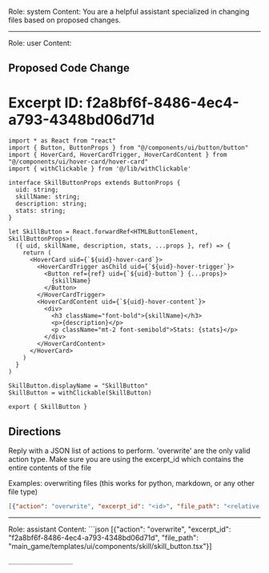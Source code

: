 Role: system
Content: You are a helpful assistant specialized in changing files based on proposed changes.
__________________
Role: user
Content: 
## Proposed Code Change
# Excerpt ID: f2a8bf6f-8486-4ec4-a793-4348bd06d71d
```main_game/templates/ui/components/skill/skill_button.tsx
import * as React from "react"
import { Button, ButtonProps } from "@/components/ui/button/button"
import { HoverCard, HoverCardTrigger, HoverCardContent } from "@/components/ui/hover-card/hover-card"
import { withClickable } from '@/lib/withClickable'

interface SkillButtonProps extends ButtonProps {
  uid: string;
  skillName: string;
  description: string;
  stats: string;
}

let SkillButton = React.forwardRef<HTMLButtonElement, SkillButtonProps>(
  ({ uid, skillName, description, stats, ...props }, ref) => {
    return (
      <HoverCard uid={`${uid}-hover-card`}>
        <HoverCardTrigger asChild uid={`${uid}-hover-trigger`}>
          <Button ref={ref} uid={`${uid}-button`} {...props}>
            {skillName}
          </Button>
        </HoverCardTrigger>
        <HoverCardContent uid={`${uid}-hover-content`}>
          <div>
            <h3 className="font-bold">{skillName}</h3>
            <p>{description}</p>
            <p className="mt-2 font-semibold">Stats: {stats}</p>
          </div>
        </HoverCardContent>
      </HoverCard>
    )
  }
)

SkillButton.displayName = "SkillButton"
SkillButton = withClickable(SkillButton)

export { SkillButton }
```

## Directions
Reply with a JSON list of actions to perform. 'overwrite' are the only valid action type. 
Make sure you are using the excerpt_id which contains the entire contents of the file

Examples:
overwriting files (this works for python, markdown, or any other file type)
```json output_example1
[{"action": "overwrite", "excerpt_id": "<id>", "file_path": "<relative file path>"}]
```

__________________
Role: assistant
Content: ```json
[{"action": "overwrite", "excerpt_id": "f2a8bf6f-8486-4ec4-a793-4348bd06d71d", "file_path": "main_game/templates/ui/components/skill/skill_button.tsx"}]
```
__________________
